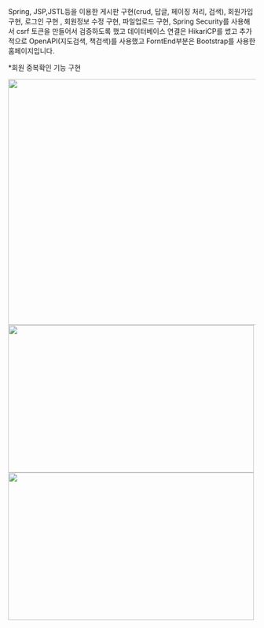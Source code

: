 Spring, JSP,JSTL등을 이용한 게시판 구현(crud, 답글, 페이징 처리, 검색), 회원가입 구현, 로그인 구현 , 회원정보 수정 구현, 파일업로드 구현, Spring Security를 사용해서 csrf 토큰을 만들어서 검증하도록 했고 데이터베이스 연결은 HikariCP를 썼고 
추가적으로 OpenAPI(지도검색, 책검색)를 사용했고 ForntEnd부분은 Bootstrap를 사용한 홈페이지입니다.

*회원 중복확인 기능 구현

<img src="https://github.com/user-attachments/assets/0f7013e8-5b14-45cf-98cf-06506c2735e8" width="900" height="500"/>
 <br>



<img src="https://github.com/user-attachments/assets/2f95c5ce-a951-4cdb-9104-32336e1b8bb3" width="500" height="300"/>
<img src="https://github.com/user-attachments/assets/548340b7-de87-4eee-9c01-b5696290d87f" width="500" height="300"/>
